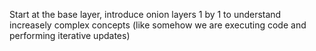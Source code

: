 Start at the base layer, introduce onion layers 1 by 1 to understand increasely complex concepts (like somehow we are executing code and performing iterative updates)
